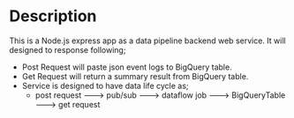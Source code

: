 # Description
This is a Node.js express app as a data pipeline backend web service. It will designed to response following;
 - Post Request will paste json event logs to BigQuery table.
 - Get Request will return a summary result from BigQuery table.
 - Service is designed to have data life cycle as;
   - post request ---> pub/sub ---> dataflow job ---> BigQueryTable ---> get request 
